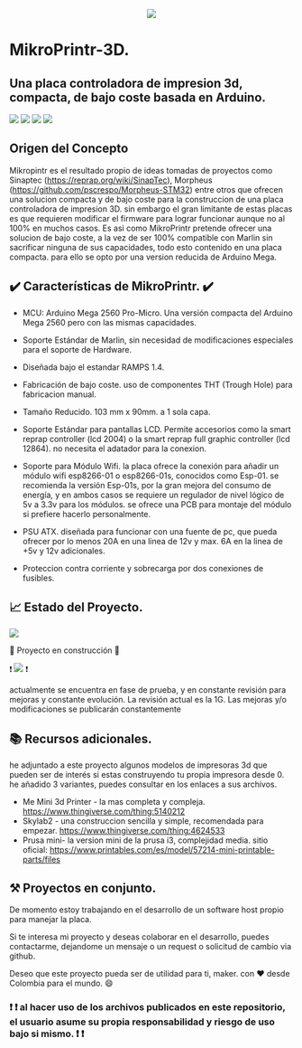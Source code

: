 <p align="center">
<img src=https://github.com/Lmart89/MikroPrintr-3D/assets/42391946/adc98b10-5be8-494d-9cd8-6f2932e612d1">
</p>

# MikroPrintr-3D.

## Una placa controladora de impresion 3d, compacta, de bajo coste basada en Arduino.

<p align="left">
   <img src="https://img.shields.io/badge/STATUS-EN%20DESAROLLO-green"> <img src="https://img.shields.io/github/license/Lmart89/Mikroprintr-3D"> <img src="https://img.shields.io/badge/Basado_en-Arduino-blue"> <img src="https://img.shields.io/github/forks/Lmart89/MikroPrintr-3D?color=green">

</p>




## Origen del Concepto

Mikropintr es el resultado propio de ideas tomadas de proyectos como Sinaptec (https://reprap.org/wiki/SinapTec), Morpheus (https://github.com/pscrespo/Morpheus-STM32) entre otros que ofrecen una solucion compacta y de bajo coste para la construccion de una placa controladora de impresion 3D. sin embargo el gran limitante de estas placas es que requieren modificar el firmware para lograr funcionar aunque no al 100% en muchos casos.
Es asi como MikroPrintr pretende ofrecer una solucion de bajo coste, a la vez de ser 100% compatible con Marlin sin sacrificar ninguna de sus capacidades, todo esto contenido en una placa compacta. para ello se opto por una version reducida de Arduino Mega.

## :heavy_check_mark: Características de MikroPrintr. :heavy_check_mark:

- MCU: Arduino Mega 2560 Pro-Micro. Una versión compacta del Arduino Mega 2560 pero con las mismas capacidades.

- Soporte Estándar de Marlin, sin necesidad de modificaciones especiales para el soporte de Hardware. 

- Diseñada bajo el estandar RAMPS 1.4.

- Fabricación de bajo coste. uso de componentes THT (Trough Hole) para fabricacion manual. 

- Tamaño Reducido. 103 mm x 90mm. a 1 sola capa.

- Soporte Estándar para pantallas LCD. Permite accesorios como la smart reprap controller (lcd 2004) o la smart reprap full graphic controller (lcd 12864). no necesita el adatador para la conexion.
  
- Soporte para Módulo Wifi. la placa ofrece la conexión para añadir un módulo wifi esp8266-01 o esp8266-01s, conocidos como Esp-01. se recomienda la versión Esp-01s, por la gran mejora del consumo de energía, y en ambos casos se requiere un regulador de nivel lógico de 5v a 3.3v para los módulos. se ofrece una PCB para montaje del módulo si prefiere hacerlo personalmente. 

- PSU ATX. diseñada para funcionar con una fuente de pc, que pueda ofrecer por lo menos 20A en una linea de 12v y max. 6A en la linea de +5v y 12v adicionales.

- Proteccion contra corriente y sobrecarga por dos conexiones de fusibles. 


## :chart_with_upwards_trend: Estado del Proyecto.

<img src="https://img.shields.io/badge/STATUS:-%20ACTIVO-green">

:construction: Proyecto en construcción :construction:

:heavy_exclamation_mark: <img src="https://img.shields.io/badge/NOTA%20Proyecto%20En_Progreso-8A2BE2"> :heavy_exclamation_mark:

actualmente se encuentra en fase de prueba, y en constante revisión para mejoras y constante evolución.
La revisión actual es la 1G. 
Las mejoras y/o modificaciones se publicarán constantemente

## :books: Recursos adicionales.

he adjuntado a este proyecto algunos modelos de impresoras 3d que pueden ser de interés si estas construyendo tu propia impresora desde 0. he añadido 3 variantes, puedes consultar en los enlaces a sus archivos.

- Me Mini 3d Printer - la mas completa y compleja. https://www.thingiverse.com/thing:5140212
- Skylab2 - una construccion sencilla y simple, recomendada para empezar. https://www.thingiverse.com/thing:4624533
- Prusa mini- la version mini de la prusa i3, complejidad media. sitio oficial: https://www.printables.com/es/model/57214-mini-printable-parts/files


## :hammer_and_pick: Proyectos en conjunto. 
De momento estoy trabajando en el desarrollo de un software host propio para manejar la placa.

Si te interesa mi proyecto y deseas colaborar en el desarrollo, puedes contactarme, dejandome un mensaje o un request o solicitud de cambio via github.

Deseo que este proyecto pueda ser de utilidad para ti, maker. con :heart: desde Colombia para el mundo. :smile:



### :heavy_exclamation_mark: :heavy_exclamation_mark: al hacer uso de los archivos publicados en este repositorio, el usuario asume su propia responsabilidad y riesgo de uso bajo si mismo. :heavy_exclamation_mark: :heavy_exclamation_mark:

